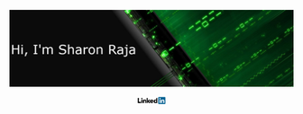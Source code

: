 ![Cover picture](https://raw.githubusercontent.com/SharonRaja/SharonRaja/master/asserts/green-cover.png "Cover picture")
<p align="center"><a href="https://www.linkedin.com/in/sharon-raja-b07487147" target="_blank">
<img src="https://raw.githubusercontent.com/SharonRaja/SharonRaja/master/asserts/linkedin.png" width="50px" alt="Linkedin account">
</a></p>

<!--
**SharonRaja/SharonRaja** is a ✨ _special_ ✨ repository because its `README.md` (this file) appears on your GitHub profile.

Here are some ideas to get you started:

- 🔭 I’m currently working on ...
- 🌱 I’m currently learning ...
- 👯 I’m looking to collaborate on ...
- 🤔 I’m looking for help with ...
- 💬 Ask me about ...
- 📫 How to reach me: ...
- 😄 Pronouns: ...
- ⚡ Fun fact: ...
-->
